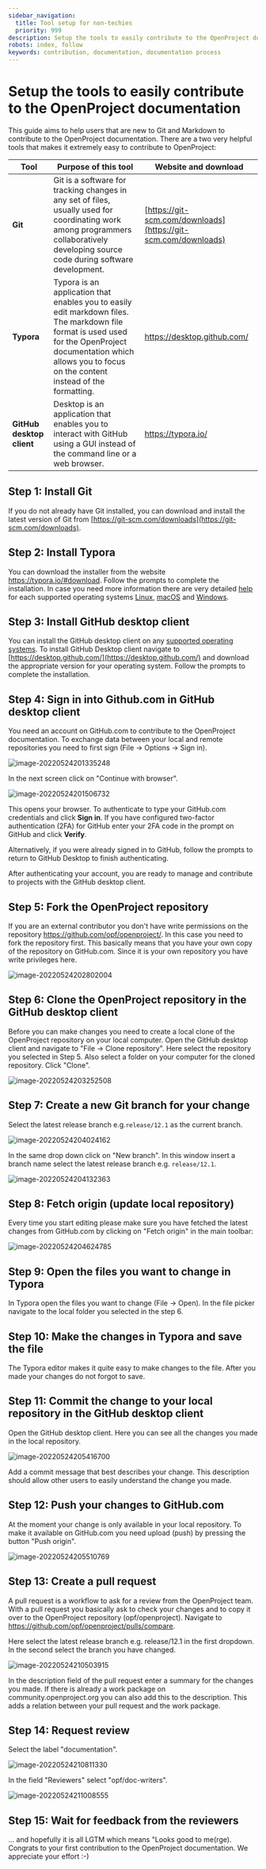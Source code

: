 ```yaml
---
sidebar_navigation:
  title: Tool setup for non-techies
  priority: 999
description: Setup the tools to easily contribute to the OpenProject documentation
robots: index, follow
keywords: contribution, documentation, documentation process
---
```


# Setup the tools to easily contribute to the OpenProject documentation

This guide aims to help users that are new to Git and Markdown to contribute to the OpenProject documentation. There are a two very helpful tools that makes it extremely easy to contribute to OpenProject:

| Tool                      | Purpose of this tool                                         | Website and download                                         |
| ------------------------- | ------------------------------------------------------------ | ------------------------------------------------------------ |
| **Git**                   | Git is a software for tracking changes in any set of files, usually used for coordinating work among programmers collaboratively developing source code during software development. | [https://git-scm.com/downloads](https://git-scm.com/downloads) |
| **Typora**                | Typora is an application that enables you to easily edit markdown files. The markdown file format is used used for the OpenProject documentation which allows you to focus on the content instead of the formatting. | https://desktop.github.com/                                  |
| **GitHub desktop client** | Desktop is an application that enables you to interact with GitHub using a GUI instead of the command line or a web browser. | https://typora.io/                                           |

## Step 1: Install Git

If you do not already have Git installed, you can download and install the latest version of Git from [https://git-scm.com/downloads](https://git-scm.com/downloads).

## Step 2: Install Typora

You can download the installer from the website https://typora.io/#download. Follow the prompts to complete the installation. In case you need more information there are very detailed [help](https://support.typora.io/) for each supported operating systems [Linux](https://support.typora.io/Typora-on-Linux/), [macOS](https://support.typora.io/Typora-on-macOS/) and [Windows](https://support.typora.io/Typora-on-Windows/). 

## Step 3: Install GitHub desktop client

You can install the GitHub desktop client on any [supported operating systems](/desktop/getting-started-with-github-desktop/supported-operating-systems). To install GitHub Desktop client navigate to [https://desktop.github.com/](https://desktop.github.com/) and download the appropriate version for your operating system. Follow the prompts to complete the installation.

## Step 4: Sign in into Github.com in GitHub desktop client

You need an account on GitHub.com to contribute to the OpenProject documentation. To exchange data between your local and remote repositories you need to first sign (File -> Options -> Sign in).

![image-20220524201335248](image-20220524201335248.png)

In the next screen click on "Continue with browser".



![image-20220524201506732](image-20220524201506732.png)

This opens your browser. To authenticate to type your GitHub.com credentials and click **Sign in**. If you have configured two-factor authentication (2FA) for GitHub enter your 2FA code in the prompt on GitHub and click **Verify**.

Alternatively, if you were already signed in to GitHub, follow the prompts to return to GitHub Desktop to finish authenticating.

After authenticating your account, you are ready to manage and contribute to projects with the GitHub desktop client.

## Step 5: Fork the OpenProject repository 

If you are an external contributor you don't have write permissions on the repository https://github.com/opf/openproject/. In this case you need to fork the repository first. This basically means that you have your own copy of the repository on GitHub.com. Since it is your own repository you have write privileges here.

![image-20220524202802004](image-20220524202802004.png)

## Step 6: Clone the OpenProject repository in the GitHub desktop client

Before you can make changes you need to create a local clone of the OpenProject repository on your local computer. Open the GitHub desktop client and navigate to "File -> Clone repository". Here select the repository you selected in Step 5. Also select a folder on your computer for the cloned repository. Click "Clone".

![image-20220524203252508](image-20220524203252508.png)

## Step 7: Create a new Git branch for your change

Select the latest release branch e.g.`release/12.1` as the current branch. 

![image-20220524204024162](C:\Users\nlind\AppData\Roaming\Typora\typora-user-images\image-20220524204024162.png)

In the same drop down click on "New branch". In this window insert a branch name select the latest release branch e.g. `release/12.1`.

![image-20220524204132363](C:\Users\nlind\AppData\Roaming\Typora\typora-user-images\image-20220524204132363.png)

## Step 8: Fetch origin (update local repository)

Every time you start editing please make sure you have fetched the latest changes from GitHub.com by clicking on "Fetch origin" in the main toolbar:

![image-20220524204624785](image-20220524204624785.png)



## Step 9: Open the files you want to change in Typora

In Typora open the files you want to change (File -> Open). In the file picker navigate to the local folder you selected in the step 6.

## Step 10: Make the changes in Typora and save the file

The Typora editor makes it quite easy to make changes to the file. After you made your changes do not forgot to save.

## Step 11: Commit the change to your local repository in the GitHub desktop client

Open the GitHub desktop client. Here you can see all the changes you made in the local repository.

![image-20220524205416700](image-20220524205416700.png)

Add a commit message that best describes your change. This description should allow other users to easily understand the change you made.

## Step 12: Push your changes to GitHub.com

At the moment your change is only available in your local repository. To make it available on GitHub.com you need upload (push) by pressing the button "Push origin".

![image-20220524205510769](image-20220524205510769.png)

## Step 13: Create a pull request

A pull request is a workflow to ask for a review from the OpenProject team. With a pull request you basically ask to check your changes and to copy it over to the OpenProject repository (opf/openproject). Navigate to https://github.com/opf/openproject/pulls/compare.

Here select the latest release branch e.g. release/12.1 in the first dropdown. In the second select the branch you have changed.

![image-20220524210503915](image-20220524210503915.png)

  In the description field of the pull request enter a summary for the changes you made. If there is already a work package on community.openproject.org you can also add this to the description. This adds a relation between your pull request and the work package.

## Step 14: Request review

Select the label "documentation". 

![image-20220524210811330](image-20220524210811330.png) 

In the field "Reviewers" select "opf/doc-writers". 

![image-20220524211008555](image-20220524211008555.png)

## Step 15: Wait for feedback from the reviewers

... and hopefully it is all LGTM which means "Looks good to me(rge). Congrats to your first contribution to the OpenProject documentation. We appreciate your effort :-)
